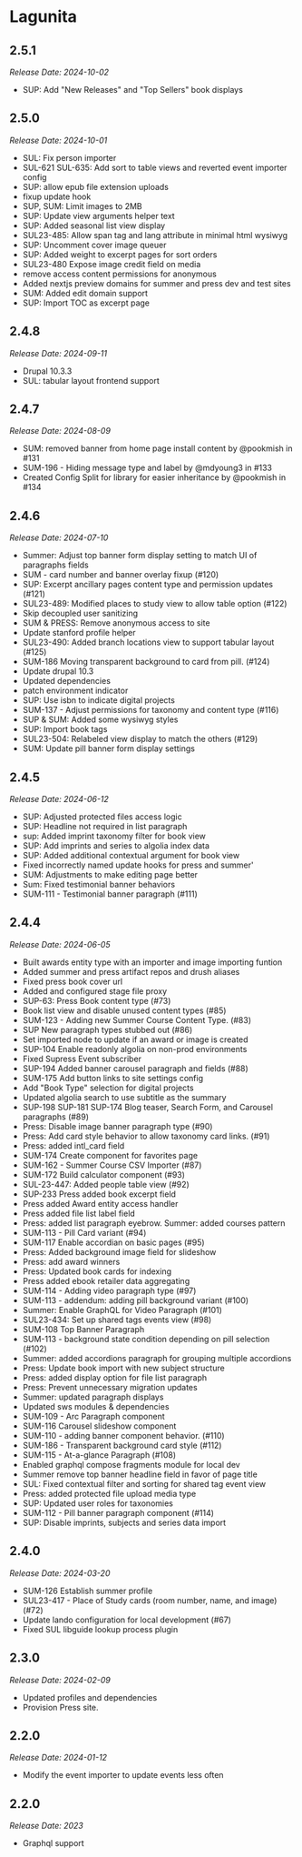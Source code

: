 # Lagunita

2.5.1
--------------------------------------------------------------------------------
_Release Date: 2024-10-02_

- SUP: Add "New Releases" and "Top Sellers" book displays

2.5.0
--------------------------------------------------------------------------------
_Release Date: 2024-10-01_

- SUL: Fix person importer
- SUL-621 SUL-635: Add sort to table views and reverted event importer config
- SUP: allow epub file extension uploads
- fixup update hook
- SUP, SUM: Limit images to 2MB
- SUP: Update view arguments helper text
- SUP: Added seasonal list view display
- SUL23-485: Allow span tag and lang attribute in minimal html wysiwyg
- SUP: Uncomment cover image queuer
- SUP: Added weight to excerpt pages for sort orders
- SUL23-480 Expose image credit field on media
- remove access content permissions for anonymous
- Added nextjs preview domains for summer and press dev and test sites
- SUM: Added edit domain support
- SUP: Import TOC as excerpt page

2.4.8
--------------------------------------------------------------------------------
_Release Date: 2024-09-11_
- Drupal 10.3.3
- SUL: tabular layout frontend support

2.4.7
--------------------------------------------------------------------------------
_Release Date: 2024-08-09_
- SUM: removed banner from home page install content by @pookmish in #131
- SUM-196 - Hiding message type and label by @mdyoung3 in #133
- Created Config Split for library for easier inheritance by @pookmish in #134


2.4.6
--------------------------------------------------------------------------------
_Release Date: 2024-07-10_
- Summer: Adjust top banner form display setting to match UI of paragraphs fields
- SUM - card number and banner overlay fixup (#120)
- SUP: Excerpt ancillary pages content type and permission updates (#121)
- SUL23-489: Modified places to study view to allow table option (#122)
- Skip decoupled user sanitizing
- SUM & PRESS: Remove anonymous access to site
- Update stanford profile helper
- SUL23-490: Added branch locations view to support tabular layout (#125)
- SUM-186 Moving transparent background to card from pill. (#124)
- Update drupal 10.3
- Updated dependencies
- patch environment indicator
- SUP: Use isbn to indicate digital projects
- SUM-137 - Adjust permissions for taxonomy and content type (#116)
- SUP & SUM: Added some wysiwyg styles
- SUP: Import book tags
- SUL23-504: Relabeled view display to match the others (#129)
- SUM: Update pill banner form display settings

2.4.5
--------------------------------------------------------------------------------
_Release Date: 2024-06-12_

- SUP: Adjusted protected files access logic
- SUP: Headline not required in list paragraph
- sup: Added imprint taxonomy filter for book view
- SUP: Add imprints and series to algolia index data
- SUP: Added additional contextual argument for book view
- Fixed incorrectly named update hooks for press and summer'
- SUM: Adjustments to make editing page better
- Sum: Fixed testimonial banner behaviors
- SUM-111 - Testimonial banner paragraph (#111)

2.4.4
--------------------------------------------------------------------------------
_Release Date: 2024-06-05_

- Built awards entity type with an importer and image importing funtion
- Added summer and press artifact repos and drush aliases
- Fixed press book cover url
- Added and configured stage file proxy
- SUP-63: Press Book content type (#73)
- Book list view and disable unused content types (#85)
- SUM-123 - Adding new Summer Course Content Type. (#83)
- SUP New paragraph types stubbed out (#86)
- Set imported node to update if an award or image is created
- SUP-104 Enable readonly algolia on non-prod environments
- Fixed Supress Event subscriber
- SUP-194 Added banner carousel paragraph and fields (#88)
- SUM-175 Add button links to site settings config
- Add "Book Type" selection for digital projects
- Updated algolia search to use subtitle as the summary
- SUP-198 SUP-181 SUP-174 Blog teaser, Search Form, and Carousel paragraphs (#89)
- Press: Disable image banner paragraph type (#90)
- Press: Add card style behavior to allow taxonomy card links. (#91)
- Press: added intl_card field
- SUM-174 Create component for favorites page
- SUM-162 - Summer Course CSV Importer (#87)
- SUM-172 Build calculator component (#93)
- SUL-23-447: Added people table view (#92)
- SUP-233 Press added book excerpt field
- Press added Award entity access handler
- Press added file list label field
- Press: added list paragraph eyebrow. Summer: added courses pattern
- SUM-113 - Pill Card variant (#94)
- SUM-117 Enable accordian on basic pages (#95)
- Press: Added background image field for slideshow
- Press: add award winners
- Press: Updated book cards for indexing
- Press added ebook retailer data aggregating
- SUM-114 - Adding video paragraph type (#97)
- SUM-113 - addendum: adding pill background variant (#100)
- Summer: Enable GraphQL for Video Paragraph (#101)
- SUL23-434: Set up shared tags events view (#98)
- SUM-108 Top Banner Paragraph
- SUM-113 - background state condition depending on pill selection (#102)
- Summer: added accordions paragraph for grouping multiple accordions
- Press: Update book import with new subject structure
- Press: added display option for file list paragraph
- Press: Prevent unnecessary migration updates
- Summer: updated paragraph displays
- Updated sws modules & dependencies
- SUM-109 - Arc Paragraph component
- SUM-116 Carousel slideshow component
- SUM-110 - adding banner component behavior. (#110)
- SUM-186 - Transparent background card style (#112)
- SUM-115 - At-a-glance Paragraph (#108)
- Enabled graphql compose fragments module for local dev
- Summer remove top banner headline field in favor of page title
- SUL: Fixed contextual filter and sorting for shared tag event view
- Press: added protected file upload media type
- SUP: Updated user roles for taxonomies
- SUM-112 - Pill banner paragraph component (#114)
- SUP: Disable imprints, subjects and series data import


2.4.0
--------------------------------------------------------------------------------
_Release Date: 2024-03-20_

- SUM-126 Establish summer profile
- SUL23-417 - Place of Study cards (room number, name, and image) (#72)
- Update lando configuration for local development (#67)
- Fixed SUL libguide lookup process plugin


2.3.0
--------------------------------------------------------------------------------
_Release Date: 2024-02-09_

- Updated profiles and dependencies
- Provision Press site.

2.2.0
--------------------------------------------------------------------------------
_Release Date: 2024-01-12_

- Modify the event importer to update events less often

2.2.0
--------------------------------------------------------------------------------
_Release Date: 2023_

- Graphql support
